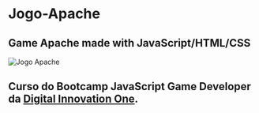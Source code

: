 # Jogo-Apache
## Game Apache made with JavaScript/HTML/CSS

![Jogo Apache](https://www.canva.com/design/DAE5LTO-kDg/a7CvxtvlpLOylQ8hHXyAAQ/view?utm_content=DAE5LTO-kDg&utm_campaign=designshare&utm_medium=link&utm_source=shareyourdesignpanel)

## Curso do Bootcamp JavaScript Game Developer da [Digital Innovation One](https://digitalinnovation.one/).


